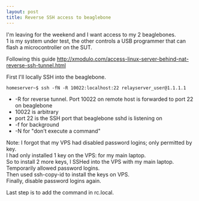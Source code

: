 ```yaml
---
layout: post
title: Reverse SSH access to beaglebone
---
```

I'm leaving for the weekend and I want access to my 2 beaglebones.  
1 is my system under test, the other controls a USB programmer
that can flash a microcontroller on the SUT.
  
Following this guide http://xmodulo.com/access-linux-server-behind-nat-reverse-ssh-tunnel.html
  
First I'll locally SSH into the beaglebone.  

```
homeserver~$ ssh -fN -R 10022:localhost:22 relayserver_user@1.1.1.1 
```
  
* -R for reverse tunnel.  Port 10022 on remote host is forwarded to port 22 on beaglebone
* 10022 is arbitrary
* port 22 is the SSH port that beaglebone sshd is listening on
* -f for background
* -N for "don't execute a command"
  
Note:  I forgot that my VPS had disabled password logins; only permitted by key.  
I had only installed 1 key on the VPS:  for my main laptop.  
So to install 2 more keys, I SSHed into the VPS with my main laptop.  
Temporarily allowed password logins.  
Then used ssh-copy-id to install the keys on VPS.  
Finally, disable password logins again.  
  
Last step is to add the command in rc.local.

